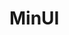 <script>
	function getTitle(){
		return "MinUI";
	}
</script>

# MinUI

<div id="aaa" style="background: var(--color-5); width: 100pt; height: 100pt" onmousedown="
	alert(findById('aaa'));
"></div>